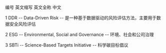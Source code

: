编号           英文缩写       英文全称                                                    中文      

1              DDR   --  Data-Driven Risk                        --         是一种基于数据驱动的风险评估方法，主要用于数据安全风险评估

2              ESG   --  Environmental, Social and Governance    --         环境、社会和公司治理


3              SBTi   --  Science-Based Targets Initiative       --         科学碳目标倡议
